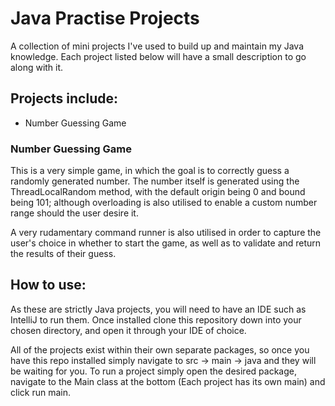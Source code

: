# Java Practise Projects

A collection of mini projects I've used to build up and maintain my Java knowledge. Each project listed below will have a small description to go along with it.

## Projects include:

- Number Guessing Game

### Number Guessing Game

This is a very simple game, in which the goal is to correctly guess a randomly generated number. The number itself is generated using the ThreadLocalRandom method, with the default origin being 0 and bound being 101; although overloading is also utilised to enable a custom number range should the user desire it. 

A very rudamentary command runner is also utilised in order to capture the user's choice in whether to start the game, as well as to validate and return the results of their guess. 

## How to use:

As these are strictly Java projects, you will need to have an IDE such as IntelliJ to run them. Once installed clone this repository down into your chosen directory, and open it through your IDE of choice.

All of the projects exist within their own separate packages, so once you have this repo installed simply navigate to src -> main -> java and they will be waiting for you. To run a project simply open the desired package, navigate to the Main class at the bottom (Each project has its own main) and click run main.
